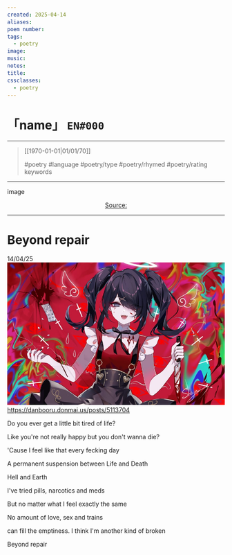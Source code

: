```yaml
---
created: 2025-04-14
aliases:
poem number:
tags:
  - poetry
image:
music:
notes:
title:
cssclasses:
  - poetry
---
```

# 「name」 `EN#000`

---

> [[1970-01-01|01/01/70]]
>  
> #poetry
> #language
> #poetry/type
> #poetry/rhymed
> #poetry/rating
> keywords

---

image

<center class="img_caption"><a href="https://" class="source-link">Source: </a></center>

---

# Beyond repair

14/04/25
![poem-beyond_repair](../!art/poem-beyond_repair.jpg)
https://danbooru.donmai.us/posts/5113704

Do you ever get a little bit tired of life? 

Like you're not really happy but you don't wanna die? 

'Cause I feel like that every fecking day

A permanent suspension between Life and Death

Hell and Earth

  

I've tried pills, narcotics and meds

But no matter what I feel exactly the same

No amount of love, sex and trains

can fill the emptiness. I think I'm another kind of broken

Beyond repair